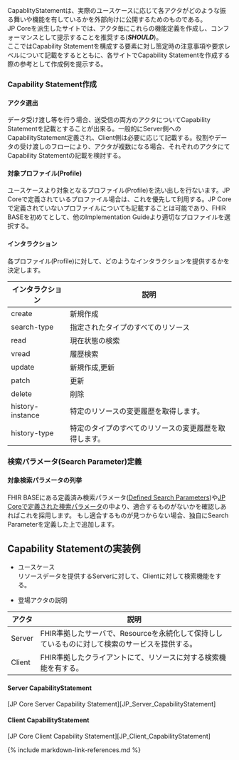 CapablityStatementは、実際のユースケースに応じて各アクタがどのような振る舞いや機能を有しているかを外部向けに公開するためのものである。<br/>
JP Coreを派生したサイトでは、アクタ毎にこれらの機能定義を作成し、コンフォーマンスとして提示することを推奨する(***SHOULD***)。<br/>
ここではCapability Statementを構成する要素に対し策定時の注意事項や要求レベルについて記載をするとともに、各サイトでCapability Statementを作成する際の参考として作成例を提示する。

### Capability Statement作成
#### アクタ選出
データ受け渡し等を行う場合、送受信の両方のアクタについてCapability Statementを記載とすることが出来る。一般的にServer側へのCapabilityStatement定義され、Client側は必要に応じて記載する。役割やデータの受け渡しのフローにより、アクタが複数になる場合、それぞれのアクタにてCapability Statementの記載を検討する。

#### 対象プロファイル(Profile)
ユースケースより対象となるプロファイル(Profile)を洗い出しを行ないます。JP Coreで定義されているプロファイル場合は、これを優先して利用する。JP Coreで定義されていないプロファイルについても記載することは可能であり、FHIR BASEを初めてとして、他のImplementation Guideより適切なプロファイルを選択する。

#### インタラクション
各プロファイル(Profile)に対して、どのようなインタラクションを提供するかを決定します。

| インタラクション| 説明 |
|---|---|
|create| 新規作成 |
|search-type| 指定されたタイプのすべてのリソース |
|read| 現在状態の検索 |
|vread| 履歴検索 |
|update| 新規作成,更新 |
|patch| 更新 |
|delete| 削除 |
|history-instance| 特定のリソースの変更履歴を取得します。 |
|history-type| 特定のタイプのすべてのリソースの変更履歴を取得します。 |

### 検索パラメータ(Search Parameter)定義
#### 対象検索パラメータの列挙
FHIR BASEにある定義済み検索パラメータ([Defined Search Parameters](https://www.hl7.org/fhir/R4B/searchparameter-registry.html))や[JP Coreで定義された検索パラメータ](group-searchParameter.html)の中より、適合するものがないかを確認しあればこれを採用します。
もし適合するものが見つからない場合、独自にSearch Parameterを定義した上で追加します。

## Capability Statementの実装例
* ユースケース<br/>
リソースデータを提供するServerに対して、Clientに対して検索機能をする。

* 登場アクタの説明

|アクタ|説明|
|---|---|
| Server | FHIR準拠したサーバで、Resourceを永続化して保持ししているものに対して検索のサービスを提供する。|
| Client | FHIR準拠したクライアントにて、リソースに対する検索機能を有する。|

#### Server CapabilityStatement
[JP Core Server Capability Statement][JP_Server_CapabilityStatement]

#### Client CapabilityStatement
[JP Core Client Capability Statement][JP_Client_CapabilityStatement]

{% include markdown-link-references.md %}